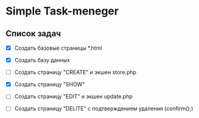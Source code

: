 # Simple Task-meneger

## Список задач
- [x] Создать базовые страницы *.html
- [x] Создать базу данных
- [ ] Создать страницу "CREATE" и экшен store.php
- [x] Создать страницу "SHOW"
- [ ] Создать страницу "EDIT" и экшен update.php
- [ ] Создать страницу "DELITE" с подтверждением удаления (confirm();)


